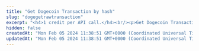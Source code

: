 ```yaml
---
title: "Get Dogecoin Transaction by hash"
slug: "dogegetrawtransaction"
excerpt: "<h4>1 credit per API call.</h4><br/><p>Get Dogecoin Transaction detail by transaction hash.</p>"
hidden: false
createdAt: "Mon Feb 05 2024 11:38:51 GMT+0000 (Coordinated Universal Time)"
updatedAt: "Mon Feb 05 2024 11:38:51 GMT+0000 (Coordinated Universal Time)"
---
```

